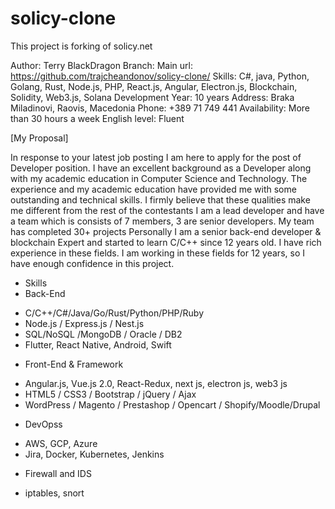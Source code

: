 # solicy-clone
This project is forking of solicy.net

Author: Terry BlackDragon
Branch: Main
url: https://github.com/trajcheandonov/solicy-clone/
Skills: C#, java, Python, Golang, Rust, Node.js, PHP, React.js, Angular, Electron.js, Blockchain, Solidity, Web3.js, Solana
Development Year: 10 years
Address: Braka Miladinovi, Raovis, Macedonia
Phone: +389 71 749 441
Availability: More than 30 hours a week
English level: Fluent

[My Proposal]

In response to your latest job posting I am here to apply for the post of Developer position. 
I have an excellent background as a Developer along with my academic education in Computer Science and Technology. 
The experience and my academic education have provided me with some outstanding and technical skills.
I firmly believe that these qualities make me different from the rest of the contestants
I am a lead developer and have a team which is consists of 7 members, 3 are senior developers.
My team has completed 30+ projects
Personally I am a senior back-end developer & blockchain Expert and started to learn C/C++ since 12 years old.
I have rich experience in these fields. I am working in these fields for 12 years, so I have enough confidence in this project.

* Skills
* Back-End
- C/C++/C#/Java/Go/Rust/Python/PHP/Ruby
- Node.js / Express.js / Nest.js
- SQL/NoSQL /MongoDB / Oracle / DB2
- Flutter, React Native, Android, Swift

* Front-End & Framework
- Angular.js, Vue.js 2.0, React-Redux, next js, electron js, web3 js
- HTML5 / CSS3 / Bootstrap / jQuery / Ajax
- WordPress / Magento / Prestashop / Opencart / Shopify/Moodle/Drupal

* DevOpss
 - AWS, GCP, Azure
 - Jira, Docker, Kubernetes, Jenkins

* Firewall and IDS
- iptables, snort
